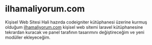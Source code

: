 # ilhamaliyorum.com
Kişisel Web Sitesi
 Hali hazırda codeigniter kütüphanesi üzerine kurmuş olduğum <a href="http://ilhamaliyorum.com/">ilhamaliyorum.com</a> kişisel web sitemi laravel kütüphanesine tekrardan kuracak ve panel tarafının tasarımını değiştireceğim ve yeni modüller ekleyeceğim.
